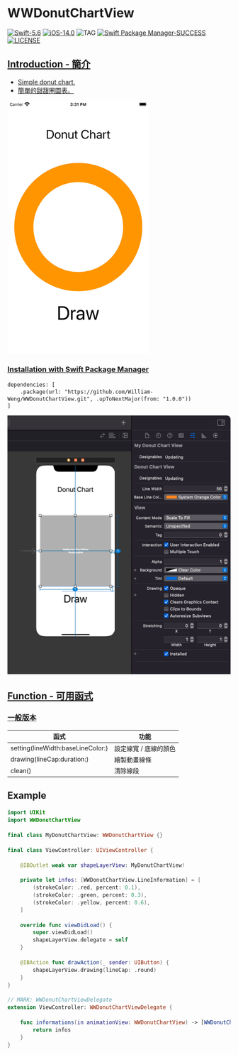 # WWDonutChartView

[![Swift-5.6](https://img.shields.io/badge/Swift-5.6-orange.svg?style=flat)](https://developer.apple.com/swift/) [![iOS-14.0](https://img.shields.io/badge/iOS-14.0-pink.svg?style=flat)](https://developer.apple.com/swift/) ![TAG](https://img.shields.io/github/v/tag/William-Weng/WWDonutChartView) [![Swift Package Manager-SUCCESS](https://img.shields.io/badge/Swift_Package_Manager-SUCCESS-blue.svg?style=flat)](https://developer.apple.com/swift/) [![LICENSE](https://img.shields.io/badge/LICENSE-MIT-yellow.svg?style=flat)](https://developer.apple.com/swift/)

## [Introduction - 簡介](https://swiftpackageindex.com/William-Weng)
- [Simple donut chart.](https://blog.vizdata.tw/2018/02/how-to_26.html)
- [簡單的甜甜圈圖表。](https://www.canva.com/zh_tw/graphs/doughnut-charts/)

![WWDonutChartView](./Example.gif)

### [Installation with Swift Package Manager](https://medium.com/彼得潘的-swift-ios-app-開發問題解答集/使用-spm-安裝第三方套件-xcode-11-新功能-2c4ffcf85b4b)
```
dependencies: [
    .package(url: "https://github.com/William-Weng/WWDonutChartView.git", .upToNextMajor(from: "1.0.0"))
]
```

![](./IBDesignable.png)

## [Function - 可用函式](https://gitbook.swiftgg.team/swift/swift-jiao-cheng)
### [一般版本](https://medium.com/彼得潘的-swift-ios-app-開發教室/簡易說明swift-4-closures-77351c3bf775)
|函式|功能|
|-|-|
|setting(lineWidth:baseLineColor:)|設定線寬 / 底線的顏色|
|drawing(lineCap:duration:)|繪製動畫線條|
|clean()|清除線段|

## Example
```swift
import UIKit
import WWDonutChartView

final class MyDonutChartView: WWDonutChartView {}

final class ViewController: UIViewController {
    
    @IBOutlet weak var shapeLayerView: MyDonutChartView!
    
    private let infos: [WWDonutChartView.LineInformation] = [
        (strokeColor: .red, percent: 0.1),
        (strokeColor: .green, percent: 0.3),
        (strokeColor: .yellow, percent: 0.6),
    ]
    
    override func viewDidLoad() {
        super.viewDidLoad()
        shapeLayerView.delegate = self
    }
        
    @IBAction func drawAction(_ sender: UIButton) {
        shapeLayerView.drawing(lineCap: .round)
    }
}

// MARK: WWDonutChartViewDelegate
extension ViewController: WWDonutChartViewDelegate {
    
    func informations(in animationView: WWDonutChartView) -> [WWDonutChartView.LineInformation] {
        return infos
    }
}
```


